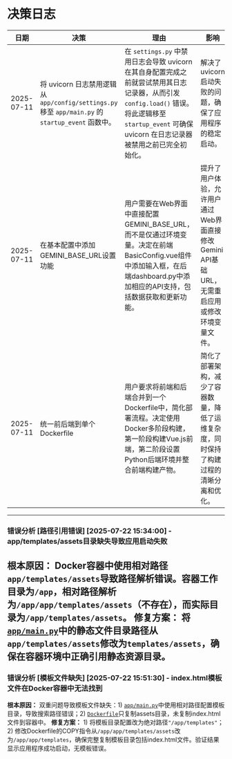 # 决策日志

| 日期 | 决策 | 理由 | 影响 |
| --- | --- | --- | --- |
| 2025-07-11 | 将 uvicorn 日志禁用逻辑从 `app/config/settings.py` 移至 `app/main.py` 的 `startup_event` 函数中。 | 在 `settings.py` 中禁用日志会导致 uvicorn 在其自身配置完成之前就尝试禁用其日志记录器，从而引发 `config.load()` 错误。将此逻辑移至 `startup_event` 可确保 uvicorn 在日志记录器被禁用之前已完全初始化。 | 解决了 uvicorn 启动失败的问题，确保了应用程序的稳定启动。 |
| 2025-07-11 | 在基本配置中添加GEMINI_BASE_URL设置功能 | 用户需要在Web界面中直接配置GEMINI_BASE_URL，而不是仅通过环境变量。决定在前端BasicConfig.vue组件中添加输入框，在后端dashboard.py中添加相应的API支持，包括数据获取和更新功能。 | 提升了用户体验，允许用户通过Web界面直接修改Gemini API基础URL，无需重启应用或修改环境变量文件。 |
| 2025-07-11 | 统一前后端到单个Dockerfile | 用户要求将前端和后端合并到一个Dockerfile中，简化部署流程。决定使用Docker多阶段构建，第一阶段构建Vue.js前端，第二阶段设置Python后端环境并整合前端构建产物。 | 简化了部署架构，减少了容器数量，降低了运维复杂度，同时保持了构建过程的清晰分离和优化。 |
---
### 错误分析 [路径引用错误] [2025-07-22 15:34:00] - app/templates/assets目录缺失导致应用启动失败
**根本原因：** Docker容器中使用相对路径`app/templates/assets`导致路径解析错误。容器工作目录为`/app`，相对路径解析为`/app/app/templates/assets`（不存在），而实际目录为`/app/templates/assets`。
**修复方案：** 将[`app/main.py`](app/main.py:251)中的静态文件目录路径从`app/templates/assets`修改为`templates/assets`，确保在容器环境中正确引用静态资源目录。
---
### 错误分析 [模板文件缺失] [2025-07-22 15:51:30] - index.html模板文件在Docker容器中无法找到
**根本原因：** 双重问题导致模板文件缺失：1) [`app/main.py`](app/main.py:29)中使用相对路径配置模板目录，导致搜索路径错误；2) [`Dockerfile`](Dockerfile:35)只复制assets目录，未复制index.html文件到容器中。
**修复方案：** 1) 将模板目录配置改为绝对路径`"/app/templates"`；2) 修改Dockerfile的COPY指令从`/app/app/templates/assets`改为`/app/app/templates`，确保完整复制模板目录包括index.html文件。验证结果显示应用程序成功启动，无模板错误。